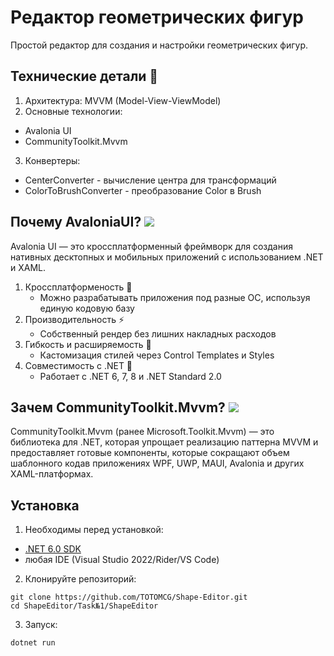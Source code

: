 # Редактор геометрических фигур

Простой редактор для создания и настройки геометрических фигур.

## Технические детали 🔧

1. Архитектура: MVVM (Model-View-ViewModel)
2. Основные технологии:
  - Avalonia UI
  - CommunityToolkit.Mvvm
3. Конвертеры:
  - CenterConverter - вычисление центра для трансформаций
  - ColorToBrushConverter - преобразование Color в Brush

## Почему **AvaloniaUI**? ![](https://img.shields.io/badge/Avalonia-UI-blue)
  Avalonia UI — это кроссплатформенный фреймворк для создания нативных десктопных и мобильных приложений с использованием .NET и XAML.
1. Кроссплатформеность 📱
   - Можно разрабатывать приложения под разные ОС, используя единую кодовую базу
2. Производительность ⚡
   - Собственный рендер без лишних накладных расходов
3. Гибкость и расширяемость 🎨
   - Кастомизация стилей через Control Templates и Styles
4. Совместимость с .NET 🔌
   -  Работает с .NET 6, 7, 8 и .NET Standard 2.0

## Зачем CommunityToolkit.Mvvm? ![](https://img.shields.io/badge/Pattern-MVVM-green)
  CommunityToolkit.Mvvm (ранее Microsoft.Toolkit.Mvvm) — это библиотека для .NET, которая упрощает реализацию паттерна MVVM и предоставляет готовые компоненты, которые сокращают объем шаблонного кодав приложениях WPF, UWP, MAUI, Avalonia и других XAML-платформах.  

## Установка
1. Необходимы перед установкой:
  - [.NET 6.0 SDK](https://dotnet.microsoft.com/ru-ru/download)
  - любая IDE (Visual Studio 2022/Rider/VS Code)
2. Клонируйте репозиторий:
```
git clone https://github.com/TOTOMCG/Shape-Editor.git
cd ShapeEditor/Task№1/ShapeEditor
```
3. Запуск:
```
dotnet run
```
